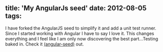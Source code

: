 title: 'My AngularJs seed'
date: 2012-08-05
tags:
---
I have forked the AngularJS seed to simplify it and add a unit test runner. Since I started working with Angular I have to say I love it. This changes everything and I feel like I am only now discovering the best part...Testing baked in. Check it [(angular-seed)](http://krackas.com/angular-seed/app/) out.